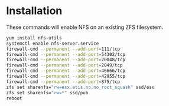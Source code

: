 # Installation
These commands will enable NFS on an existing ZFS filesystem.

```sh
yum install nfs-utils
systemctl enable nfs-server.service
firewall-cmd --permanent --add-port=111/tcp
firewall-cmd --permanent --add-port=54302/tcp
firewall-cmd --permanent --add-port=20048/tcp
firewall-cmd --permanent --add-port=2049/tcp
firewall-cmd --permanent --add-port=46666/tcp
firewall-cmd --permanent --add-port=42955/tcp
firewall-cmd --permanent --add-port=875/tcp
zfs set sharenfs="rw=esx.etis.no,no_root_squash" ssd/esx
zfs set sharenfs="rw=*" ssd/pub
reboot
```
